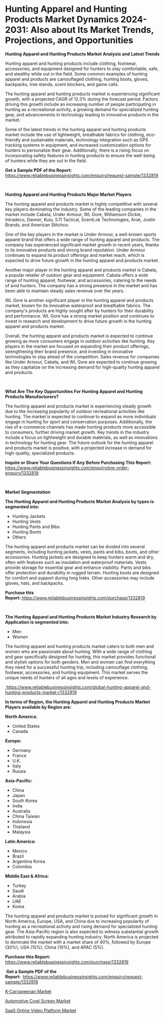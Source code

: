 <p><h1>Hunting Apparel and Hunting Products Market Dynamics 2024-2031: Also about Its Market Trends, Projections, and Opportunities</h1></p><p><strong>Hunting Apparel and Hunting Products Market Analysis and Latest Trends</strong></p>
<p><p>Hunting apparel and hunting products include clothing, footwear, accessories, and equipment designed for hunters to stay comfortable, safe, and stealthy while out in the field. Some common examples of hunting apparel and products are camouflaged clothing, hunting boots, gloves, backpacks, tree stands, scent blockers, and game calls.</p><p>The hunting apparel and hunting products market is experiencing significant growth, with a projected CAGR of 12.3% during the forecast period. Factors driving this growth include an increasing number of people participating in hunting as a recreational activity, a growing demand for specialized hunting gear, and advancements in technology leading to innovative products in the market.</p><p>Some of the latest trends in the hunting apparel and hunting products market include the use of lightweight, breathable fabrics for clothing, eco-friendly and sustainable materials, technology integration such as GPS tracking systems in equipment, and increased customization options for hunters to personalize their gear. Additionally, there is a rising focus on incorporating safety features in hunting products to ensure the well-being of hunters while they are out in the field.</p></p>
<p><strong>Get a Sample PDF of the Report:&nbsp;</strong> <a href="https://www.reliablebusinessinsights.com/enquiry/request-sample/1332819">https://www.reliablebusinessinsights.com/enquiry/request-sample/1332819</a></p>
<p>&nbsp;</p>
<p><strong>Hunting Apparel and Hunting Products Major Market Players</strong></p>
<p><p>The hunting apparel and products market is highly competitive with several key players dominating the industry. Some of the leading companies in the market include Cabela, Under Armour, WL Gore, Williamson-Dickie, Intradeco, Danner, Kuiu, 5.11 Tactical, ScentLok Technologies, Ariat, Justin Brands, and American Stitchco.</p><p>One of the key players in the market is Under Armour, a well-known sports apparel brand that offers a wide range of hunting apparel and products. The company has experienced significant market growth in recent years, thanks to its innovative products and strong brand reputation. Under Armour continues to expand its product offerings and market reach, which is expected to drive future growth in the hunting apparel and products market.</p><p>Another major player in the hunting apparel and products market is Cabela, a popular retailer of outdoor gear and equipment. Cabela offers a wide range of hunting apparel, footwear, and accessories, catering to the needs of avid hunters. The company has a strong presence in the market and has been able to maintain steady sales revenue over the years.</p><p>WL Gore is another significant player in the hunting apparel and products market, known for its innovative waterproof and breathable fabrics. The company's products are highly sought after by hunters for their durability and performance. WL Gore has a strong market position and continues to invest in research and development to drive future growth in the hunting apparel and products market.</p><p>Overall, the hunting apparel and products market is expected to continue growing as more consumers engage in outdoor activities like hunting. Key players in the market are focused on expanding their product offerings, strengthening their brand presence, and investing in innovative technologies to stay ahead of the competition. Sales revenue for companies like Under Armour, Cabela, and WL Gore are expected to continue growing as they capitalize on the increasing demand for high-quality hunting apparel and products.</p></p>
<p>&nbsp;</p>
<p><strong>What Are The Key Opportunities For Hunting Apparel and Hunting Products Manufacturers?</strong></p>
<p><p>The hunting apparel and products market is experiencing steady growth due to the increasing popularity of outdoor recreational activities like hunting. The market is expected to continue to expand as more individuals engage in hunting for sport and conservation purposes. Additionally, the rise of e-commerce channels has made hunting products more accessible to consumers, further driving market growth. Key trends in the industry include a focus on lightweight and durable materials, as well as innovations in technology for hunting gear. The future outlook for the hunting apparel and products market is positive, with a projected increase in demand for high-quality, specialized products.</p></p>
<p><strong>Inquire or Share Your Questions If Any Before Purchasing This Report:</strong> <a href="https://www.reliablebusinessinsights.com/enquiry/pre-order-enquiry/1332819">https://www.reliablebusinessinsights.com/enquiry/pre-order-enquiry/1332819</a></p>
<p>&nbsp;</p>
<p><strong>Market Segmentation</strong></p>
<p><strong>The Hunting Apparel and Hunting Products Market Analysis by types is segmented into:</strong></p>
<p><ul><li>Hunting Jackets</li><li>Hunting Vests</li><li>Hunting Pants and Bibs</li><li>Hunting Boots</li><li>Others</li></ul></p>
<p><p>The hunting apparel and products market can be divided into several segments, including hunting jackets, vests, pants and bibs, boots, and other accessories. Hunting jackets are designed to keep hunters warm and dry, often with features such as insulation and waterproof materials. Vests provide storage for essential gear and enhance visibility. Pants and bibs offer protection and durability in rugged terrain. Hunting boots are designed for comfort and support during long treks. Other accessories may include gloves, hats, and backpacks.</p></p>
<p><strong>Purchase this Report:&nbsp;</strong><a href="https://www.reliablebusinessinsights.com/purchase/1332819">https://www.reliablebusinessinsights.com/purchase/1332819</a></p>
<p>&nbsp;</p>
<p><strong>The Hunting Apparel and Hunting Products Market Industry Research by Application is segmented into:</strong></p>
<p><ul><li>Men</li><li>Women</li></ul></p>
<p><p>The hunting apparel and hunting products market caters to both men and women who are passionate about hunting. With a wide range of clothing and gear specifically designed for hunting, this market provides functional and stylish options for both genders. Men and women can find everything they need for a successful hunting trip, including camouflage clothing, footwear, accessories, and hunting equipment. This market serves the unique needs of hunters of all ages and levels of experience.</p></p>
<p><a href="https://www.reliablebusinessinsights.com/global-hunting-apparel-and-hunting-products-market-r1332819">&nbsp;https://www.reliablebusinessinsights.com/global-hunting-apparel-and-hunting-products-market-r1332819</a></p>
<p><strong>In terms of Region, the Hunting Apparel and Hunting Products Market Players available by Region are:</strong></p>
<p>
    <p> <strong> North America: </strong>
        <ul>
            <li>United States</li>
            <li>Canada</li>
        </ul>
        </p> 
    <p> <strong> Europe: </strong>
        <ul>
            <li>Germany</li>
            <li>France</li>
            <li>U.K.</li>
            <li>Italy</li>
            <li>Russia</li>
        </ul>
        </p> 
    <p> <strong> Asia-Pacific: </strong>
        <ul>
            <li>China</li>
            <li>Japan</li>
            <li>South Korea</li>
            <li>India</li>
            <li>Australia</li>
            <li>China Taiwan</li>
            <li>Indonesia</li>
            <li>Thailand</li>
            <li>Malaysia</li>
        </ul>
        </p> 
    <p> <strong> Latin America: </strong>
        <ul>
            <li>Mexico</li>
            <li>Brazil</li>
            <li>Argentina Korea</li>
            <li>Colombia</li>
        </ul>
        </p> 
    <p> <strong> Middle East & Africa: </strong>
        <ul>
            <li>Turkey</li>
            <li>Saudi</li>
            <li>Arabia</li>
            <li>UAE</li>
            <li>Korea</li>
        </ul>
    </p>
    </p>
<p><p>The hunting apparel and products market is poised for significant growth in North America, Europe, USA, and China due to increasing popularity of hunting as a recreational activity and rising demand for specialized hunting gear. The Asia-Pacific region is also expected to witness substantial growth attributed to rapidly expanding hunting industry. North America is projected to dominate the market with a market share of 40%, followed by Europe (30%), USA (15%), China (10%), and APAC (5%).</p></p>
<p><strong>Purchase this Report: </strong><a href="https://www.reliablebusinessinsights.com/purchase/1332819">https://www.reliablebusinessinsights.com/purchase/1332819</a></p>
<p>&nbsp;<strong>Get a Sample PDF of the Report:&nbsp;&nbsp;</strong><a href="https://www.reliablebusinessinsights.com/enquiry/request-sample/1332819">https://www.reliablebusinessinsights.com/enquiry/request-sample/1332819</a></p>
<p><strong></strong></p>
<p><p><a href="https://medium.com/@kaceyrath00/%CE%BA-carrageenan-market-report-by-product-type-food-grade-pharmaceutical-grade-others-end-use-bf00a4d8e1bf">Κ-Carrageenan Market</a></p><p><a href="https://medium.com/@sac-m/global-automotive-cowl-screen-market-focus-on-product-type-fiber-glass-automotive-cowl-9cd737897488">Automotive Cowl Screen Market</a></p><p><a href="https://medium.com/@philipholland626/global-saas-online-video-platform-industry-research-report-competitive-landscape-market-size-9aa2eaf79698">SaaS Online Video Platform Market</a></p></p>